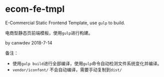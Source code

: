 # ecom-fe-tmpl

E-Commercial Static Frontend Template, use `gulp` to build.

电商型静态页前端模板，使用`gulp`进行构建。

by canwdev 2018-7-14

备注：

- 使用`gulp build`进行全部编译，使用`gulp`命令自动检测文件系统变化并编译。
- `vendor/iconfont/` 不会自动编译，需要手动复制到`dist/`